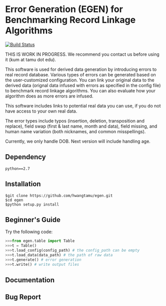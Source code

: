 # Error Generation (EGEN) for Benchmarking Record Linkage Algorithms 
[![Build Status](https://travis-ci.org/hwangtamu/egen.svg?branch=master)](https://travis-ci.org/hwangtamu/egen)

THIS IS WORK IN PROGRESS.
We recommend you contact us before using it (kum at tamu dot edu).

This software is used for derived data generation by introducing errors to real record database. Various types of errors can be generated based on the user-customized configuration. You can link your original data to the derived data (orignal data infused with errors as specified in the config file) to benchmark record linkage algorithms. You can also evaluate how your algorithm does as more errors are infused.

This software includes links to potential real data you can use, if you do not have access to your own real data.

The error types include typos (insertion, deletion, transposition and replace), field swap (first & last name, month and data), field missing, and human name variation (both nicknames, and common misspellings).

Currently, we only handle DOB. Next version will include handling age.

## Dependency
`python==2.7`
## Installation
```
$git clone https://github.com/hwangtamu/egen.git
$cd egen
$python setup.py install
```

## Beginner's Guide

Try the following code:
```python
>>>from egen.table import Table
>>>t = Table()
>>>t.load_config(config_path) # the config_path can be empty
>>>t.load_data(data_path) # the path of raw data
>>>t.generate() # error generation
>>>t.write() # write output files
```

## Documentation

## Bug Report
